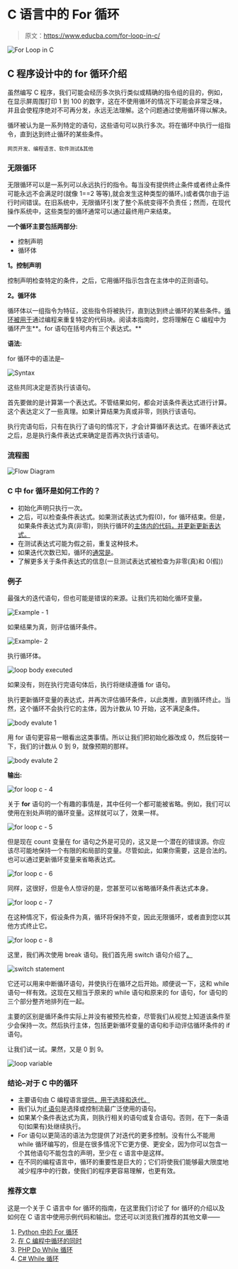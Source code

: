 # C 语言中的 For 循环

> 原文：<https://www.educba.com/for-loop-in-c/>

![For Loop in C](img/17b04267ec24a2a288815b7798223ef2.png)



## C 程序设计中的 for 循环介绍

虽然编写 C 程序，我们可能会经历多次执行类似或精确的指令组的目的，例如，在显示屏周围打印 1 到 100 的数字，这在不使用循环的情况下可能会非常乏味，并且会使程序绝对不可再分发，永远无法理解。这个问题通过使用循环得以解决。

循环被认为是一系列特定的语句，这些语句可以执行多次。将在循环中执行一组指令，直到达到终止循环的某些条件。

<small>网页开发、编程语言、软件测试&其他</small>

### 无限循环

无限循环可以是一系列可以永远执行的指令。每当没有提供终止条件或者终止条件可能永远不会满足时(就像 1==2 等等),就会发生这种类型的循环。)或者偶尔由于运行时间错误。在旧系统中，无限循环引发了整个系统变得不负责任；然而，在现代操作系统中，这些类型的循环通常可以通过最终用户来结束。

**一个循环主要包括两部分:**

*   控制声明
*   循环体

**1。控制声明**

控制声明检查特定的条件，之后，它用循环指示包含在主体中的正则语句。

**2。循环体**

循环体以一组指令为特征，这些指令将被执行，直到达到终止循环的某些条件。[循环被用于](https://www.educba.com/vb-dot-net-loops/)通过编程来重复特定的代码块。阅读本指南时，您将理解在 C 编程中为循环产生**。for 语句在括号内有三个表达式。**

**语法:**

for 循环中的语法是–

![Syntax](img/50e01ad4769d3aa0eb7694e8bd4adfb3.png)



这些共同决定是否执行该语句。

首先要做的是计算第一个表达式。不管结果如何，都会对该条件表达式进行计算。这个表达定义了一些真理。如果计算结果为真或非零，则执行该语句。

执行完语句后，只有在执行了语句的情况下，才会计算循环表达式。在循环表达式之后，总是执行条件表达式来确定是否再次执行该语句。

### 流程图

![Flow Diagram](img/e9137c9fb09fe75277418b9dc2292e30.png)



### C 中 for 循环是如何工作的？

*   初始化声明只执行一次。
*   之后，可以检查条件表达式。如果测试表达式为假(0)，for 循环结束。但是，如果条件表达式为真(非零)，则执行循环的[主体内的代码，并更新更新表达式。](https://www.educba.com/for-loop-in-powershell/)
*   在测试表达式可能为假之前，重复这种技术。
*   如果迭代次数已知，循环的[通常是](https://www.educba.com/for-loop-in-unix/)。
*   了解更多关于条件表达式的信息(一旦测试表达式被检查为非零(真)和 0(假))

### 例子

最强大的迭代语句，但也可能是错误的来源。让我们先初始化循环变量。

![Example - 1](img/8f9f3f2c93c0e89dee9bde8df2f94e27.png)



如果结果为真，则评估循环条件。

![Example- 2](img/0d147f63701c2957578da543275d9ff6.png)



执行循环体。

![loop body executed](img/4a5268f5b3fdf1bcef816e12fd5bd065.png)



如果没有，则在执行完语句体后，执行将继续遵循 for 语句。

执行更新循环变量的表达式，并再次评估循环条件，以此类推，直到循环终止。当然，这个循环不会执行它的主体，因为计数从 10 开始，这不满足条件。

![body evalute 1](img/82ba7243c05da56388f54b43a2706102.png)



用 for 语句更容易一眼看出这类事情。所以让我们把初始化器改成 0，然后旋转一下，我们的计数从 0 到 9，就像预期的那样。

![body evalute 2](img/fc7214850a975bfcad21f60f8d5d0ff4.png)



**输出:**

![for loop c - 4](img/0a05c507b65f81021f4e96785bc69964.png)



关于 **for** 语句的一个有趣的事情是，其中任何一个都可能被省略。例如，我们可以使用在别处声明的循环变量。这样就可以了，效果一样。

![for loop c - 5](img/62cb1da046e9cee8ebd47236cf29b33e.png)



但是现在 count 变量在 for 语句之外是可见的，这又是一个潜在的错误源。你应该尽可能地保持一个有限的和局部的变量。尽管如此，如果你需要，这是合法的。也可以通过更新循环变量来省略表达式。

![for loop c - 6](img/caf8893e3cf75a1409242db96953ff06.png)



同样，这很好，但是令人惊讶的是，您甚至可以省略循环条件表达式本身。

![for loop c - 7](img/76b98a05c730642bddc97d012fc466ee.png)



在这种情况下，假设条件为真，循环将保持不变，因此无限循环，或者直到您以其他方式终止它。

![for loop c - 8](img/36e438b4230fcbbde2201bae9a3cda2e.png)



这里，我们再次使用 break 语句。我们首先用 switch 语句介绍了[。](https://www.educba.com/switch-statement-in-c-sharp/)

![switch statement](img/b6be2062d9c460bbe0947c28ccd3464f.png)



它还可以用来中断循环语句，并使执行在循环之后开始。顺便说一下，这和 while 语句一样有效。这现在又相当于原来的 while 语句和原来的 for 语句，for 语句的三个部分整齐地排列在一起。

主要的区别是循环条件实际上并没有被预先检查，尽管我们从视觉上知道该条件至少会保持一次。然后执行主体，包括更新循环变量的语句和手动评估循环条件的 if 语句。

让我们试一试。果然，又是 0 到 9。

![loop variable](img/412bc4f1d5785a944dbb3d5df9f6d82f.png)



### 结论–对于 C 中的循环

*   主要语句由 C 编程语言[提供，用于选择和迭代。](https://www.educba.com/career-in-c-programming/)
*   我们认为[if 语句](https://www.educba.com/if-statement-in-python/)是选择或控制流最广泛使用的语句。
*   如果某个条件表达式为真，则执行相关的语句或复合语句。否则，在下一条语句(如果有)处继续执行。
*   For 语句以更简洁的语法为您提供了对迭代的更多控制。没有什么不能用 while 循环编写的，但是在很多情况下它更方便、更安全，因为你可以包含一个其他语句不能包含的声明，至少在 c 语言中是这样。
*   在不同的编程语言中，循环的重要性是巨大的；它们将使我们能够最大限度地减少程序中的行数，使我们的程序更容易理解，也更有效。

### 推荐文章

这是一个关于 C 语言中 for 循环的指南，在这里我们讨论了 for 循环的介绍以及如何在 C 语言中使用示例代码和输出。您还可以浏览我们推荐的其他文章——

1.  [Python 中的 For 循环](https://www.educba.com/for-loop-in-python/)
2.  [在 C 编程中循环的同时](https://www.educba.com/while-loop-in-c/)
3.  [PHP Do While 循环](https://www.educba.com/php-do-while-loop/)
4.  [C# While 循环](https://www.educba.com/c-sharp-while-loop/)





